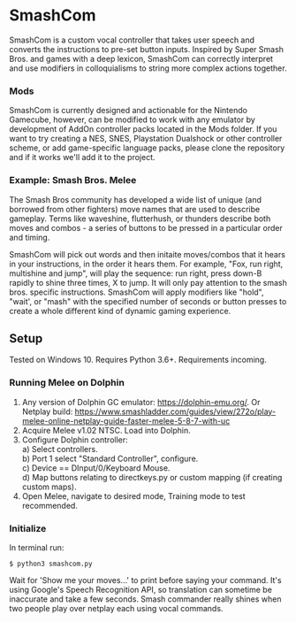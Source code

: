 # SmashCom 
SmashCom is a custom vocal controller that takes user speech and converts the instructions to pre-set button inputs. Inspired by Super Smash Bros. and games with a deep lexicon, SmashCom can correctly interpret and use modifiers in colloquialisms to string more complex actions together. 

### Mods
SmashCom is currently designed and actionable for the Nintendo Gamecube, however, can be modified to work with any emulator by development of AddOn controller packs located in the Mods folder. If you want to try creating a NES, SNES, Playstation Dualshock or other controller scheme, or add game-specific language packs, please clone the repository and if it works we'll add it to the project. 

### Example: Smash Bros. Melee
The Smash Bros community has developed a wide list of unique (and borrowed from other fighters) move names that are used to describe gameplay. Terms like waveshine, flutterhush, or thunders describe both moves and combos - a series of buttons to be pressed in a particular order and timing. 

SmashCom will pick out words and then initaite moves/combos that it hears in your instructions, in the order it hears them. For example, "Fox, run right, multishine and jump", will play the sequence: run right, press down-B rapidly to shine three times, X to jump. It will only pay attention to the smash bros. specific instructions. SmashCom will apply modifiers like "hold", "wait', or "mash" with the specified number of seconds or button presses to create a whole different kind of dynamic gaming experience.  

## Setup

Tested on Windows 10. Requires Python 3.6+. 
Requirements incoming. 

### Running Melee on Dolphin
1. Any version of Dolphin GC emulator: https://dolphin-emu.org/. Or Netplay build: https://www.smashladder.com/guides/view/272o/play-melee-online-netplay-guide-faster-melee-5-8-7-with-uc
2. Acquire Melee v1.02 NTSC. Load into Dolphin.
3. Configure Dolphin controller:  
  a) Select controllers.  
  b) Port 1 select "Standard Controller", configure.  
  c) Device == DInput/0/Keyboard Mouse.  
  d) Map buttons relating to directkeys.py or custom mapping (if creating custom maps).  
4. Open Melee, navigate to desired mode, Training mode to test recommended.

### Initialize
In terminal run: 

    $ python3 smashcom.py

Wait for 'Show me your moves...' to print before saying your command. It's using Google's Speech Recognition API, so translation can sometime be inaccurate and take a few seconds. Smash commander really shines when two people play over netplay each using vocal commands. 
